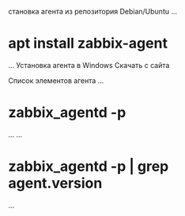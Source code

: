 становка агента из репозитория Debian/Ubuntu
...
# apt install zabbix-agent
...
Установка агента в Windows
Скачать с сайта

Список элементов агента
...
# zabbix_agentd -p
...
...
# zabbix_agentd -p | grep agent.version
...
